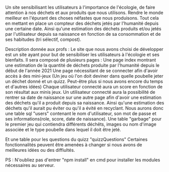 Un site sensibilisant les utilisateurs à l'importance de l'écologie, de faire attention à nos déchets et aux produits que nous utilisons.
Rendre le monde meilleur en l'épurant des choses néfastes que nous produisons.
Tout cela en mettant en place un compteur des déchets jetés par l'humanité depuis une certaine date.
Ainsi qu'une estimation des déchets produits et/ou jetés par l'utilisateur depuis sa naissance en fonction de sa consommation et de ses habitudes (tri sélectif, compost).

Description donnée aux profs :
Le site que nous avons choisi de développer est un site ayant pour but de sensibiliser les utilisateurs à l'écologie et ses bienfaits.
Il sera composé de plusieurs pages :
Une page index montrant une estimation de la quantité de déchets produite par l'humanité depuis le début de l'année 2021
Une page nécessitant de se connecter afin d'avoir accès à des mini-jeux (Un jeu où l'on doit deviner dans quelle poubelle jeter un déchet donné et un quizz. Peut-être plus si nous avons encore du temps et d'autres idées)
Chaque utilisateur connecté aura un score en fonction de son résultat aux minis jeux.
Un utilisateur connecté aura la possibilité de rentrer sa date de naissance sur une autre page afin d'avoir une estimation des déchets qu'il a produit depuis sa naissance.
Ainsi qu'une estimation des déchets qu'il aurait pu éviter ou qu'il a évité en recyclant.
Nous aurons donc une table sql "users" contenant le nom d'utilisateur, son mot de passe et ses informations(role, score, date de naissance).
Une table "garbage" pour le premier jeu qui contiendra différents déchêts, images ou nom d'image associée et le type poubelle dans lequel il doit être jeté.

Et une table pour les questions du quizz "quizzQuestions"
Certaines fonctionnalités peuvent être amenées à changer si nous avons de meilleures idées ou des diffiultés.

PS : N'oubliez pas d'entrer "npm install" en cmd pour installer les modules nécessaires au serveur. 